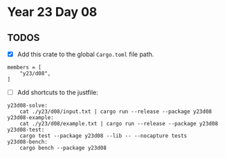 # Year 23 Day 08

## TODOS

- [x] Add this crate to the global `Cargo.toml` file path.

```
members = [
    "y23/d08",
]
```

- [ ] Add shortcuts to the justfile:

```
y23d08-solve:
    cat ./y23/d08/input.txt | cargo run --release --package y23d08
y23d08-example:
    cat ./y23/d08/example.txt | cargo run --release --package y23d08
y23d08-test:
    cargo test --package y23d08 --lib -- --nocapture tests
y23d08-bench:
    cargo bench --package y23d08
```